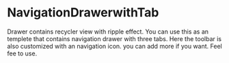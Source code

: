 # NavigationDrawerwithTab

Drawer contains recycler view with ripple effect.
You can use this as an templete that contains navigation drawer with three tabs. Here the toolbar is also customized with an navigation icon. you can add more if you want. Feel fee to use. 

